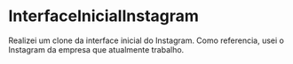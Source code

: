 # InterfaceInicialInstagram
Realizei um clone da interface inicial do Instagram. Como referencia, usei o Instagram da empresa que atualmente trabalho.
